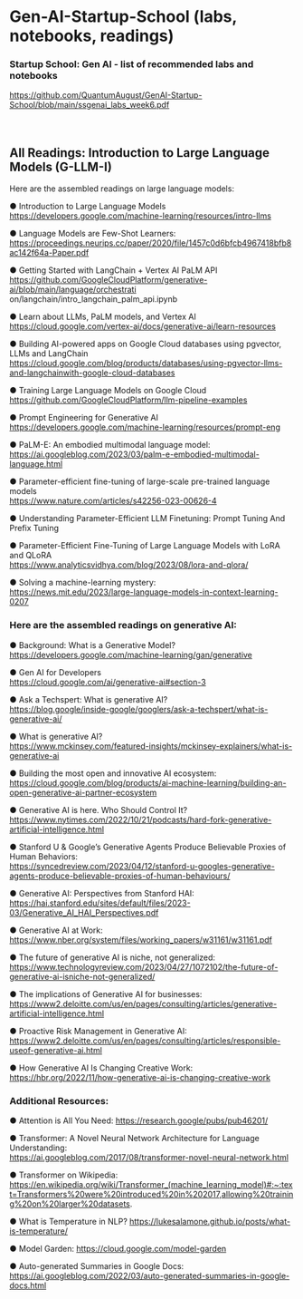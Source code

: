 # Gen-AI-Startup-School (labs, notebooks, readings)

### Startup School: Gen AI - list of recommended labs and notebooks   
https://github.com/QuantumAugust/GenAI-Startup-School/blob/main/ssgenai_labs_week6.pdf
<br>
<br>
<br>
    
     
## All Readings: Introduction to Large Language Models (G-LLM-I) 
Here are the assembled readings on large language models:
    
    
● Introduction to Large Language Models   
https://developers.google.com/machine-learning/resources/intro-llms

● Language Models are Few-Shot Learners:   
https://proceedings.neurips.cc/paper/2020/file/1457c0d6bfcb4967418bfb8ac142f64a-Paper.pdf

● Getting Started with LangChain + Vertex AI PaLM API    
https://github.com/GoogleCloudPlatform/generative-ai/blob/main/language/orchestrati
on/langchain/intro_langchain_palm_api.ipynb

● Learn about LLMs, PaLM models, and Vertex AI    
https://cloud.google.com/vertex-ai/docs/generative-ai/learn-resources

● Building AI-powered apps on Google Cloud databases using pgvector, LLMs and LangChain    
https://cloud.google.com/blog/products/databases/using-pgvector-llms-and-langchainwith-google-cloud-databases
    
● Training Large Language Models on Google Cloud    
https://github.com/GoogleCloudPlatform/llm-pipeline-examples

● Prompt Engineering for Generative AI    
https://developers.google.com/machine-learning/resources/prompt-eng

● PaLM-E: An embodied multimodal language model:    
https://ai.googleblog.com/2023/03/palm-e-embodied-multimodal-language.html

● Parameter-efficient fine-tuning of large-scale pre-trained language models    
https://www.nature.com/articles/s42256-023-00626-4

● Understanding Parameter-Efficient LLM Finetuning: Prompt Tuning And Prefix Tuning    

● Parameter-Efficient Fine-Tuning of Large Language Models with LoRA and QLoRA    
https://www.analyticsvidhya.com/blog/2023/08/lora-and-qlora/

● Solving a machine-learning mystery:    
https://news.mit.edu/2023/large-language-models-in-context-learning-0207

### Here are the assembled readings on generative AI:
● Background: What is a Generative Model?    
https://developers.google.com/machine-learning/gan/generative

● Gen AI for Developers    
https://cloud.google.com/ai/generative-ai#section-3

● Ask a Techspert: What is generative AI?    
https://blog.google/inside-google/googlers/ask-a-techspert/what-is-generative-ai/

● What is generative AI?    
https://www.mckinsey.com/featured-insights/mckinsey-explainers/what-is-generative-ai

● Building the most open and innovative AI ecosystem:     
https://cloud.google.com/blog/products/ai-machine-learning/building-an-open-generative-ai-partner-ecosystem

● Generative AI is here. Who Should Control It?     
https://www.nytimes.com/2022/10/21/podcasts/hard-fork-generative-artificial-intelligence.html

● Stanford U & Google’s Generative Agents Produce Believable Proxies of Human Behaviors:     
https://syncedreview.com/2023/04/12/stanford-u-googles-generative-agents-produce-believable-proxies-of-human-behaviours/

● Generative AI: Perspectives from Stanford HAI:     
https://hai.stanford.edu/sites/default/files/2023-03/Generative_AI_HAI_Perspectives.pdf

● Generative AI at Work:     
https://www.nber.org/system/files/working_papers/w31161/w31161.pdf

● The future of generative AI is niche, not generalized:     
https://www.technologyreview.com/2023/04/27/1072102/the-future-of-generative-ai-isniche-not-generalized/

● The implications of Generative AI for businesses:     
https://www2.deloitte.com/us/en/pages/consulting/articles/generative-artificial-intelligence.html

● Proactive Risk Management in Generative AI:     
https://www2.deloitte.com/us/en/pages/consulting/articles/responsible-useof-generative-ai.html

● How Generative AI Is Changing Creative Work:     
https://hbr.org/2022/11/how-generative-ai-is-changing-creative-work

### Additional Resources:
● Attention is All You Need: https://research.google/pubs/pub46201/

● Transformer: A Novel Neural Network Architecture for Language Understanding:     
https://ai.googleblog.com/2017/08/transformer-novel-neural-network.html

● Transformer on Wikipedia:     
https://en.wikipedia.org/wiki/Transformer_(machine_learning_model)#:~:text=Transformers%20were%20introduced%20in%202017,allowing%20training%20on%20larger%20datasets.

● What is Temperature in NLP? https://lukesalamone.github.io/posts/what-is-temperature/     

● Model Garden: https://cloud.google.com/model-garden     

● Auto-generated Summaries in Google Docs:     
https://ai.googleblog.com/2022/03/auto-generated-summaries-in-google-docs.html
